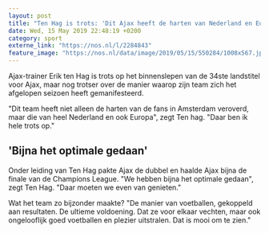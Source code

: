 ```yaml
---
layout: post
title: "Ten Hag is trots: 'Dit Ajax heeft de harten van Nederland en Europa veroverd'"
date: Wed, 15 May 2019 22:48:19 +0200
category: sport
externe_link: "https://nos.nl/l/2284843"
feature_image: "https://nos.nl/data/image/2019/05/15/550284/1008x567.jpg"
---
```


<p>Ajax-trainer Erik ten Hag is trots op het binnenslepen van de 34ste landstitel voor Ajax, maar nog trotser over de manier waarop zijn team zich het afgelopen seizoen heeft gemanifesteerd.</p>
<p>"Dit team heeft niet alleen de harten van de fans in Amsterdam veroverd, maar die van heel Nederland en ook Europa", zegt Ten hag. "Daar ben ik hele trots op."</p>
<h2>'Bijna het optimale gedaan'</h2>
<p>Onder leiding van Ten Hag pakte Ajax de dubbel en haalde Ajax bijna de finale van de Champions League. "We hebben bijna het optimale gedaan", zegt Ten Hag. "Daar moeten we even van genieten."</p>
<p>Wat het team zo bijzonder maakte? "De manier van voetballen, gekoppeld aan resultaten. De ultieme voldoening. Dat ze voor elkaar vechten, maar ook ongelooflijk goed voetballen en plezier uitstralen. Dat is mooi om te zien."</p>
